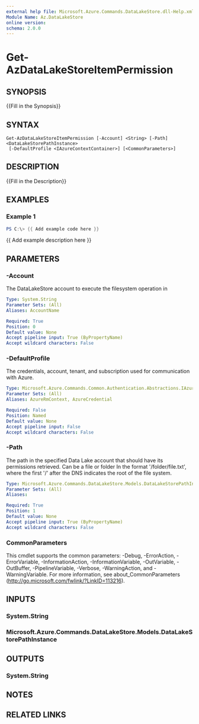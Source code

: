 ```yaml
---
external help file: Microsoft.Azure.Commands.DataLakeStore.dll-Help.xml
Module Name: Az.DataLakeStore
online version:
schema: 2.0.0
---
```


# Get-AzDataLakeStoreItemPermission

## SYNOPSIS
{{Fill in the Synopsis}}

## SYNTAX

```
Get-AzDataLakeStoreItemPermission [-Account] <String> [-Path] <DataLakeStorePathInstance>
 [-DefaultProfile <IAzureContextContainer>] [<CommonParameters>]
```

## DESCRIPTION
{{Fill in the Description}}

## EXAMPLES

### Example 1
```powershell
PS C:\> {{ Add example code here }}
```

{{ Add example description here }}

## PARAMETERS

### -Account
The DataLakeStore account to execute the filesystem operation in

```yaml
Type: System.String
Parameter Sets: (All)
Aliases: AccountName

Required: True
Position: 0
Default value: None
Accept pipeline input: True (ByPropertyName)
Accept wildcard characters: False
```

### -DefaultProfile
The credentials, account, tenant, and subscription used for communication with Azure.

```yaml
Type: Microsoft.Azure.Commands.Common.Authentication.Abstractions.IAzureContextContainer
Parameter Sets: (All)
Aliases: AzureRmContext, AzureCredential

Required: False
Position: Named
Default value: None
Accept pipeline input: False
Accept wildcard characters: False
```

### -Path
The path in the specified Data Lake account that should have its permissions retrieved.
Can be a file or folder In the format '/folder/file.txt', where the first '/' after the DNS indicates the root of the file system.

```yaml
Type: Microsoft.Azure.Commands.DataLakeStore.Models.DataLakeStorePathInstance
Parameter Sets: (All)
Aliases:

Required: True
Position: 1
Default value: None
Accept pipeline input: True (ByPropertyName)
Accept wildcard characters: False
```

### CommonParameters
This cmdlet supports the common parameters: -Debug, -ErrorAction, -ErrorVariable, -InformationAction, -InformationVariable, -OutVariable, -OutBuffer, -PipelineVariable, -Verbose, -WarningAction, and -WarningVariable.
For more information, see about_CommonParameters (http://go.microsoft.com/fwlink/?LinkID=113216).

## INPUTS

### System.String

### Microsoft.Azure.Commands.DataLakeStore.Models.DataLakeStorePathInstance

## OUTPUTS

### System.String

## NOTES

## RELATED LINKS
